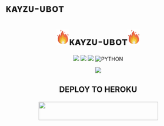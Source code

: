 #     ᴋᴀʏᴢᴜ-ᴜʙᴏᴛ



<h1 align="center"><img src="./resources/extras/GeezFire.gif" width="35px">ᴋᴀʏᴢᴜ-ᴜʙᴏᴛ<img src="./resources/extras/GeezFire.gif" width="35px"></h1>

<p align="center">
    <a href="https://github.com/Kayzyu/Kayzu-Ubot/commits/Kayzu-Ubot"><img src="https://img.shields.io/github/last-commit/Kayzyu/Kayzu-Ubot?color=ff0000&logo=github&logoColor=ffffff&style=for-the-badge" /></a>
    <a href="https://github.com/Kayzyu/Kayzu-Ubot"> <img src="https://img.shields.io/github/repo-size/Kayzyu/Kayzu-Ubot?logo=github&style=for-the-badge" /></a>
    <a href="https://pypi.org/project/Telethon/"><img src="https://img.shields.io/pypi/v/telethon?color=important&label=telethon&logo=python&logoColor=brightgreen&style=for-the-badge" /></a>
    <img alt="PYTHON" src="https://img.shields.io/badge/PYTHON-v3.9.6-purple?style=for-the-badge&logo=appveyor"/>
    </p>


</p>

<p align="center">
  <img src="https://telegra.ph/file/a7a491a03d38756146ff0.jpg">
</p>

## <p align="center">DEPLOY TO HEROKU</p>
<p align="center"><a href="https://heroku.com/deploy?template=https://github.com/Kayzyu/Deploy-Kayzu">
  <img src="https://img.shields.io/badge/Deploy%20To%20Heroku-aqua?style=flat&logo=heroku" width="325" height="50.100" /></a></p>


